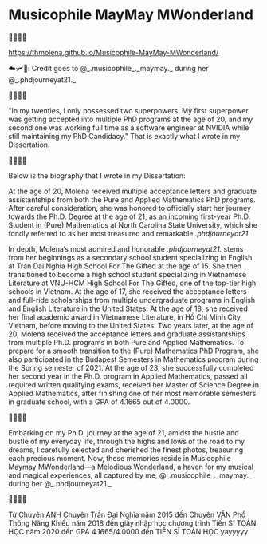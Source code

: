 # Musicophile MayMay MWonderland

🌼🌸🌻🌺
 
https://thmolena.github.io/Musicophile-MayMay-MWonderland/ 

☁️🛩📸: Credit goes to @\_.musicophile_._maymay.\_ during her @\_.phdjourneyat21.\_

🌼🌸🌻🌺

"In my twenties, I only possessed two superpowers. My first superpower was getting accepted into multiple PhD programs at the age of 20, and my second one was working full time as a software engineer at NVIDIA while still maintaining my PhD Candidacy." That is exactly what I wrote in my Dissertation.

🌼🌸🌻🌺

Below is the biography that I wrote in my Dissertation: 

At the age of 20, Molena received multiple acceptance letters and graduate assistantships from both the Pure and Applied Mathematics PhD programs. After careful consideration, she was honored to officially start her journey towards the Ph.D. Degree at the age of 21, as an incoming first-year Ph.D. Student in (Pure) Mathematics at North Carolina State University, which she fondly referred to as her most treasured and remarkable _.phdjourneyat21._

In depth, Molena’s most admired and honorable _.phdjourneyat21._ stems from her beginnings as a secondary school student specializing in English at Tran Dai Nghia High School For The Gifted at the age of 15. She then transitioned to become a high school student specializing in Vietnamese Literature at VNU-HCM High School For The Gifted, one of the top-tier high schools in Vietnam. At the age of 17, she received the acceptance letters and full-ride scholarships from multiple undergraduate programs in English and English Literature in the United States. At the age of 18, she received her final academic award in Vietnamese Literature, in Hồ Chí Minh City, Vietnam, before moving to the United States. Two years later, at the age of 20, Molena received the acceptance letters and graduate assistantships from multiple Ph.D. programs in both Pure and Applied Mathematics. To prepare for a smooth transition to the (Pure) Mathematics PhD Program, she also participated in the Budapest Semesters in Mathematics program during the Spring semester of 2021. At the age of 23, she successfully completed her second year in the Ph.D. program in Applied Mathematics, passed all required written qualifying exams, received her Master of Science Degree in Applied Mathematics, after finishing one of her most memorable semesters in graduate school, with a GPA of 4.1665 out of 4.0000.

🌼🌸🌻🌺

Embarking on my Ph.D. journey at the age of 21, amidst the hustle and bustle of my everyday life, through the highs and lows of the road to my dreams, I carefully selected and cherished the finest photos, treasuring each precious moment. Now, these memories reside in Musicophile Maymay MWonderland—a Melodious Wonderland, a haven for my musical and magical experiences, all captured by me, @\_.musicophile_._maymay.\_ during her @\_.phdjourneyat21.\_ 

🌼🌸🌻🌺

Từ Chuyên ANH Chuyên Trần Đại Nghĩa năm 2015 đến Chuyên VĂN Phổ Thông Năng Khiếu năm 2018 đến giấy nhập học chương trình Tiến Sĩ TOÁN HỌC năm 2020 đến GPA 4.1665/4.0000 đến TIẾN SĨ TOÁN HỌC yayyyyy
